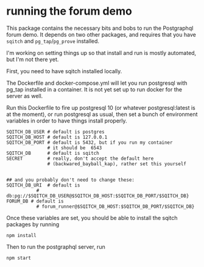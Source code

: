 # running the forum demo

This package contains the necessary bits and bobs to run the
Postgraphql forum demo.  It depends on two other packages, and
requires that you have `sqitch` and `pg_tap`/`pg_prove` installed.

I'm working on setting things up so that install and run is mostly
automated, but I'm not there yet.

First, you need to have sqitch installed locally.

The Dockerfile and docker-compose.yml will let you run
postgresql with pg_tap installed in a container.  It is not yet set up
to run docker for the server as well.

Run this Dockerfile to fire up postgresql 10 (or whatever
postgresql:latest is at the moment), or run postgresql as usual, then
set a bunch of environment variables in order to have things install
properly.


```
SQITCH_DB_USER # default is postgres
SQITCH_DB_HOST # default is 127.0.0.1
SQITCH_DB_PORT # default is 5432, but if you run my container
               # it should be  6543
SQITCH_DB      # default is sqitch
SECRET         # really, don't accept the default here
               # (backwared_bayball_kap), rather set this yourself


## and you probably don't need to change these:
SQITCH_DB_URI  # default is
           # db:pg://$SQITCH_DB_USER@$SQITCH_DB_HOST:$SQITCH_DB_PORT/$SQITCH_DB}
FORUM_DB # default is
           # forum_runner@$SQITCH_DB_HOST:$SQITCH_DB_PORT/$SQITCH_DB}
```

Once these variables are set, you should be able to install the sqitch
packages by running

```
npm install
```

Then to run the postgraphql server, run

```
npm start
```
